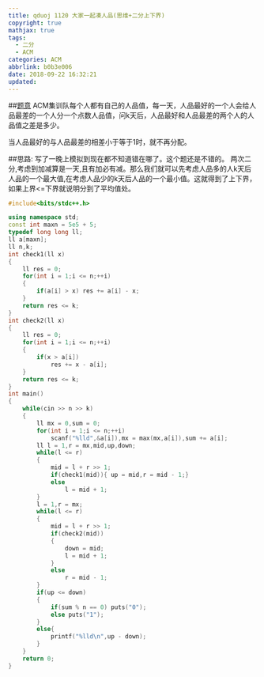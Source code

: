 ```yaml
---
title: qduoj 1120 大家一起凑人品(思维+二分上下界)
copyright: true
mathjax: true
tags:
  - 二分
  - ACM
categories: ACM
abbrlink: b0b3e006
date: 2018-09-22 16:32:21
updated:
---
```

##[题意](https://qduoj.com/problem/1120)
ACM集训队每个人都有自己的人品值，每一天，人品最好的一个人会给人品最差的一个人分一个点数人品值，问k天后，人品最好和人品最差的两个人的人品值之差是多少。

当人品最好的与人品最差的相差小于等于1时，就不再分配。

<!--more-->
##思路:
写了一晚上模拟到现在都不知道错在哪了。这个题还是不错的。
两次二分,考虑到加减算是一天,且有加必有减。那么我们就可以先考虑人品多的人k天后人品的一个最大值,在考虑人品少的k天后人品的一个最小值。这就得到了上下界，如果上界<=下界就说明分到了平均值处。
```C++
#include<bits/stdc++.h>

using namespace std;
const int maxn = 5e5 + 5;
typedef long long ll;
ll a[maxn];
ll n,k;
int check1(ll x)
{
    ll res = 0;
    for(int i = 1;i <= n;++i)
    {
        if(a[i] > x) res += a[i] - x;
    }
    return res <= k;
}
int check2(ll x)
{
    ll res = 0;
    for(int i = 1;i <= n;++i)
    {
        if(x > a[i])
            res += x - a[i];
    }
    return res <= k;
}
int main()
{
    while(cin >> n >> k)
    {
        ll mx = 0,sum = 0;
        for(int i = 1;i <= n;++i)
            scanf("%lld",&a[i]),mx = max(mx,a[i]),sum += a[i];
        ll l = 1,r = mx,mid,up,down;
        while(l <= r)
        {
            mid = l + r >> 1;
            if(check1(mid)){ up = mid,r = mid - 1;}
            else
                l = mid + 1;
        }
        l = 1,r = mx;
        while(l <= r)
        {
            mid = l + r >> 1;
            if(check2(mid))
            {
                down = mid;
                l = mid + 1;
            }
            else
                r = mid - 1;
        }
        if(up <= down)
        {
            if(sum % n == 0) puts("0");
            else puts("1");
        }
        else{
            printf("%lld\n",up - down);
        }
    }
    return 0;
}

```